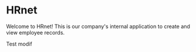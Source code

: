 # HRnet
Welcome to HRnet! This is our company's internal application to create and view employee records.

Test modif